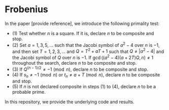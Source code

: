 # Frobenius

In the paper [provide reference], we introduce the following primality test:

* (1) Test whether $n$ is a square. If it is, declare $n$ to be composite and stop.
* (2) Set $a=1, 3, 5, \ldots$ such that the Jacobi symbol of $a^2-4$ over $n$ is $-1$, and then set $T=1, 2, 3, \ldots$ and $Q=T^2+aT+1$ such that $Q \neq |a^2-4|$ and the Jacobi symbol of $Q$ over $n$ is $-1$. If $\gcd\left((a^2-4)(a+2T)Q,n\right) \neq 1$ throughout the search, declare $n$ to be composite and stop.
* (3) If $Q^{(n-1)/2} \neq -1 \pmod{n}$, declare $n$ to be composite and stop.
* (4) If $s_n\neq -1 \pmod{n}$ or $t_n\neq a+T\pmod{n}$, declare $n$ to be composite and stop.
* (5) If $n$ is not declared composite in steps (1) to (4), declare $n$ to be a probable prime.

In this repository, we provide the underlying code and results.